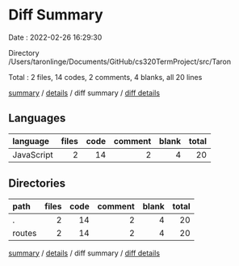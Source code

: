 # Diff Summary

Date : 2022-02-26 16:29:30

Directory /Users/taronlinge/Documents/GitHub/cs320TermProject/src/Taron

Total : 2 files,  14 codes, 2 comments, 4 blanks, all 20 lines

[summary](results.md) / [details](details.md) / diff summary / [diff details](diff-details.md)

## Languages
| language | files | code | comment | blank | total |
| :--- | ---: | ---: | ---: | ---: | ---: |
| JavaScript | 2 | 14 | 2 | 4 | 20 |

## Directories
| path | files | code | comment | blank | total |
| :--- | ---: | ---: | ---: | ---: | ---: |
| . | 2 | 14 | 2 | 4 | 20 |
| routes | 2 | 14 | 2 | 4 | 20 |

[summary](results.md) / [details](details.md) / diff summary / [diff details](diff-details.md)